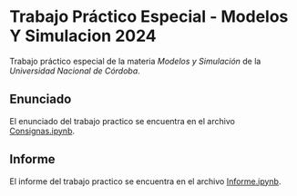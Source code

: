 # Trabajo Práctico Especial - Modelos Y Simulacion 2024
Trabajo práctico especial de la materia _Modelos y Simulación_ de la _Universidad Nacional de Córdoba_.

## Enunciado
El enunciado del trabajo practico se encuentra en el archivo [Consignas.ipynb](Consignas.ipynb).

## Informe
El informe del trabajo practico se encuentra en el archivo [Informe.ipynb](Informe.ipynb).
